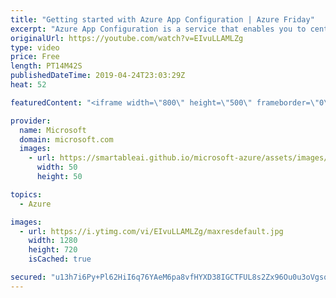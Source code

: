 ```yaml
---
title: "Getting started with Azure App Configuration | Azure Friday"
excerpt: "Azure App Configuration is a service that enables you to centralize your application configuration. Built on the simple concept of key-value pairs, this service provides manageability, availability, and ease-of-use. You can use Azure App Configuration to store and retrieve settings for applications,"
originalUrl: https://youtube.com/watch?v=EIvuLLAMLZg
type: video
price: Free
length: PT14M42S
publishedDateTime: 2019-04-24T23:03:29Z
heat: 52

featuredContent: "<iframe width=\"800\" height=\"500\" frameborder=\"0\" src=\"https://www.youtube.com/embed/EIvuLLAMLZg\" allow=\"accelerometer; autoplay; encrypted-media; gyroscope; picture-in-picture\" allowfullscreen></iframe>"

provider:
  name: Microsoft
  domain: microsoft.com
  images:
    - url: https://smartableai.github.io/microsoft-azure/assets/images/organizations/microsoft.com-50x50.jpg
      width: 50
      height: 50

topics:
  - Azure

images:
  - url: https://i.ytimg.com/vi/EIvuLLAMLZg/maxresdefault.jpg
    width: 1280
    height: 720
    isCached: true

secured: "u13h7i6Py+Pl62HiI6q76YAeM6pa8vfHYXD38IGCTFUL8s2Zx96Ou0u3oVgsq/6JRHd4x9YvT3Ra8+anBsWOj4B4TrVfIln3C5sfUqt9QdfT5LQACY9lD8eZAP7S+IDk65U0uUcHyG4I89Bqd47x/aNTtkr3pFFBQf2UIfQ5pWULz3sel6COedHWq+tXLfrAleCtPvOphMiAz8c88DwzDPERNteE4REp95Wl7tbBeNinRLevP5mwN8+bp8heREYoVRSQhDtXgKtTDO0vRzMVW9CP3TUD3UwjR2W1dfP6B38+yI7udOD5Whty41mH4zKtHoWCYrhpvqhHZvR+JnGG12u1pxTbTxDPy7DDEZ20bCeHvUph44W4fTO75sA/DrjqudgX0D9zZg21Cp914O/1RxdkR4xGkfedJf96w7RasPw=;KSX06UAdjh1jwRacNoUizQ=="
---
```


